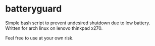 # batteryguard
Simple bash script to prevent undesired shutdown due to low battery.  
Written for arch linux on lenovo thinkpad x270.

Feel free to use at your own risk.
